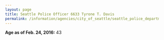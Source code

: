 ```yaml
---
layout: page
title: Seattle Police Officer 6633 Tyrone T. Davis
permalink: /information/agencies/city_of_seattle/seattle_police_department/copbook/6633/
---
```


**Age as of Feb. 24, 2016:** 43
